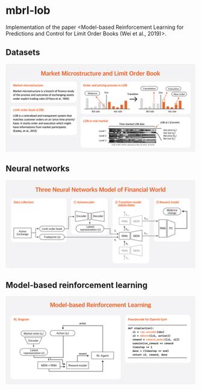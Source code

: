 # mbrl-lob
Implementation of the paper <Model-based Reinforcement Learning for Predictions and Control for Limit Order Books (Wei et al., 2019)>.

## Datasets
![Market microstructure and limit order book](./sources/market_microstructure_and_limit_order_book.png)

## Neural networks
![Three neural networks model of financial world](./sources/three_neural_networks_model_of_financial_world.png)

## Model-based reinforcement learning
![Model based reinforcement learning.png](./sources/model_based_reinforcement_learning.png)
